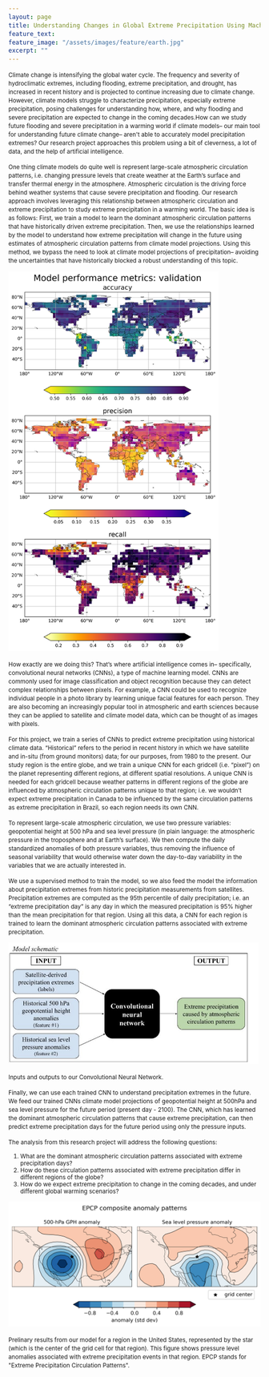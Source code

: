 ```yaml
---
layout: page
title: Understanding Changes in Global Extreme Precipitation Using Machine Learning
feature_text: 
feature_image: "/assets/images/feature/earth.jpg"
excerpt: ""
---
```


<div class="row">
    <div class="col">
        <p style="line-height: normal"><small>Climate change is intensifying the global water cycle. The frequency and severity of hydroclimatic extremes, including flooding, extreme precipitation, and drought, has increased in recent history and is projected to continue increasing due to climate change. However, climate models struggle to characterize precipitation, especially extreme precipitation, posing challenges for understanding how, where, and why flooding and severe precipitation are expected to change in the coming decades.How can we study future flooding and severe precipitation in a warming world if climate models– our main tool for understanding future climate change– aren't able to accurately model precipitation extremes? Our research project approaches this problem using a bit of cleverness, a lot of data, and the help of artificial intelligence.</small></p>
        <p style="line-height: normal"><small>One thing climate models do quite well is represent large-scale atmospheric circulation patterns, i.e. changing pressure levels that create weather at the Earth’s surface and transfer thermal energy in the atmosphere. Atmospheric circulation is the driving force behind weather systems that cause severe precipitation and flooding. Our research approach involves leveraging this relationship between atmospheric circulation and extreme precipitation to study extreme precipitation in a warming world. The basic idea is as follows: First, we train a model to learn the dominant atmospheric circulation patterns that have historically driven extreme precipitation. Then, we use the relationships learned by the model to understand how extreme precipitation will change in the future using estimates of atmospheric circulation patterns from climate model projections. Using this method, we bypass the need to look at climate model projections of precipitation– avoiding the uncertainties that have historically blocked a robust understanding of this topic. </small></p>
    </div>
</div>

<div class="row">
    <!-- example of text with an image floating to the right (wrapped with text) -->
    <div class="col">
        <div class="border border-1 p-1 m-1 float-end">
            <img src="/assets/images/research/nkeeney-ml-extreme-precip/conserv_normed_regridded_5x5_cpc_metrics_map_validation.png" width="420px">
        </div>
        <p style="line-height: normal"><small>How exactly are we doing this? That’s where artificial intelligence comes in– specifically, convolutional neural networks (CNNs), a type of machine learning model. CNNs are commonly used for image classification and object recognition because they can detect complex relationships between pixels. For example, a CNN could be used to recognize individual people in a photo library by learning unique facial features for each person. They are also becoming an increasingly popular tool in atmospheric and earth sciences because they can be applied to satellite and climate model data, which can be thought of as images with pixels.</small></p>
        <p style="line-height: normal"><small>For this project, we train a series of CNNs to predict extreme precipitation using historical climate data. “Historical” refers to the period in recent history in which we have satellite and in-situ (from ground monitors) data; for our purposes, from 1980 to the present. Our study region is the entire globe, and we train a unique CNN for each gridcell (i.e. “pixel”) on the planet representing different regions, at different spatial resolutions. A unique CNN is needed for each gridcell because weather patterns in different regions of the globe are influenced by atmospheric circulation patterns unique to that region; i.e. we wouldn’t expect extreme precipitation in Canada to be influenced by the same circulation patterns as extreme precipitation in Brazil, so each region needs its own CNN.</small></p>
        <p style="line-height: normal"><small>To represent large-scale atmospheric circulation, we use two pressure variables: geopotential height at 500 hPa and sea level pressure (in plain language: the atmospheric pressure in the troposphere and at Earth’s surface). We then compute the daily standardized anomalies of both pressure variables, thus removing the influence of seasonal variability that would otherwise water down the day-to-day variability in the variables that we are actually interested in.</small></p>
    </div>
</div>

<div class="row">
    <div class="col">
        <p style="line-height: normal"><small>We use a supervised method to train the model, so we also feed the model the information about precipitation extremes from historic precipitation measurements from satellites. Precipitation extremes are computed as the 95th percentile of daily precipitation; i.e. an “extreme precipitation day” is any day in which the measured precipitation is 95% higher than the mean precipitation for that region. Using all this data, a CNN for each region is trained to learn the dominant atmospheric circulation patterns associated with extreme precipitation.</small></p>
    </div>
</div>

<div class="row">
    <div class="col">
        <div class="border border-1 p-1">
            <img src="/assets/images/research/nkeeney-ml-extreme-precip/model_schematic.jpg" width="500px">
            <p class="m-0 p-0"><small class="m-0 p-0">Inputs and outputs to our Convolutional Neural Network.</small></p>
        </div>
    </div>
    <div class="col">
        <p style="line-height: normal"><small>Finally, we can use each trained CNN to understand precipitation extremes in the future. We feed our trained CNNs climate model projections of geopotential height at 500hPa and sea level pressure for the future period (present day - 2100). The CNN, which has learned the dominant atmospheric circulation patterns that cause extreme precipitation, can then predict extreme precipitation days for the future period using only the pressure inputs.</small></p>
    </div>
</div>

<div class="row">
    <div class="col">
        <!-- Some empty space for formatting -->
        <p style="line-height: normal"><small></small></p> 
        <!-- Now onto more text -->
        <p style="line-height: normal"><small>The analysis from this research project will address the following questions: 
        <ol>
        <li>What are the dominant atmospheric circulation patterns associated with extreme precipitation days?</li>
        <li>How do these circulation patterns associated with extreme precipitation differ in different regions of the globe?</li>
        <li>How do we expect extreme precipitation to change in the coming decades, and under different global warming scenarios?</li>
        </ol> </small></p>
    </div>
</div>

<div class="row">
    <div class="col">
        <div class="border border-1 p-1">
            <img src="/assets/images/research/nkeeney-ml-extreme-precip/conserv_normed_regridded_5x5_cpc_lat_42.5_lon_257.5_epcp_composite.png" width="900px" class="m-0 p-0">
            <p style="line-height: normal" class="m-0 p-0"><small class="m-0 p-0">Prelinary results from our model for a region in the United States, represented by the star (which is the center of the grid cell for that region). This figure shows pressure level anomalies associated with extreme precipitation events in that region. EPCP stands for "Extreme Precipitation Circulation Patterns".</small></p>
        </div>
    </div>
</div>